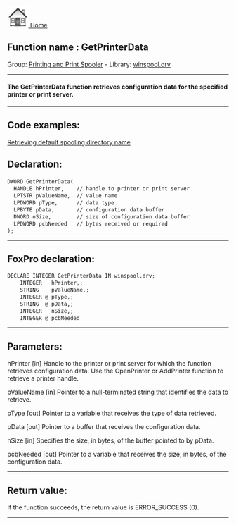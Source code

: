 [<img src="../../images/home.png"> Home ](https://github.com/VFPX/Win32API)  

## Function name : GetPrinterData
Group: [Printing and Print Spooler](../../functions_group.md#Printing_and_Print_Spooler)  -  Library: [winspool.drv](../../Libraries.md#winspool.drv)  
***  


#### The GetPrinterData function retrieves configuration data for the specified printer or print server. 
***  


## Code examples:
[Retrieving default spooling directory name](../../samples/sample_358.md)  

## Declaration:
```foxpro  
DWORD GetPrinterData(
  HANDLE hPrinter,    // handle to printer or print server
  LPTSTR pValueName,  // value name
  LPDWORD pType,      // data type
  LPBYTE pData,       // configuration data buffer
  DWORD nSize,        // size of configuration data buffer
  LPDWORD pcbNeeded   // bytes received or required
);  
```  
***  


## FoxPro declaration:
```foxpro  
DECLARE INTEGER GetPrinterData IN winspool.drv;
	INTEGER   hPrinter,;
	STRING    pValueName,;
	INTEGER @ pType,;
	STRING  @ pData,;
	INTEGER   nSize,;
	INTEGER @ pcbNeeded  
```  
***  


## Parameters:
hPrinter 
[in] Handle to the printer or print server for which the function retrieves configuration data. Use the OpenPrinter or AddPrinter function to retrieve a printer handle. 

pValueName 
[in] Pointer to a null-terminated string that identifies the data to retrieve.

pType 
[out] Pointer to a variable that receives the type of data retrieved.

pData 
[out] Pointer to a buffer that receives the configuration data. 

nSize 
[in] Specifies the size, in bytes, of the buffer pointed to by pData. 

pcbNeeded 
[out] Pointer to a variable that receives the size, in bytes, of the configuration data.   
***  


## Return value:
If the function succeeds, the return value is ERROR_SUCCESS (0).  
***  

